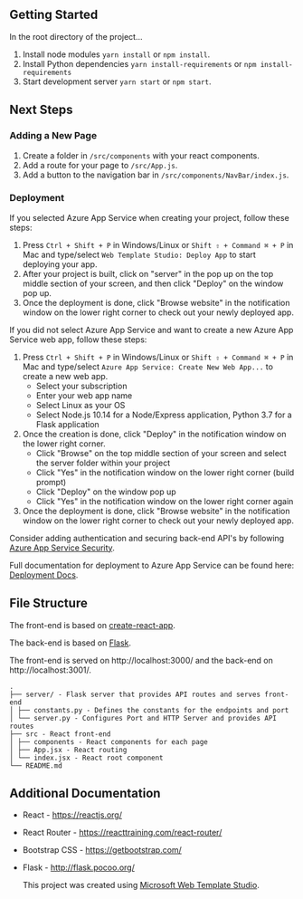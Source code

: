 ﻿## Getting Started

In the root directory of the project...

1. Install node modules `yarn install` or `npm install`.
2. Install Python dependencies `yarn install-requirements` or `npm install-requirements`
2. Start development server `yarn start` or `npm start`.

## Next Steps


### Adding a New Page

1. Create a folder in `/src/components` with your react components.
2. Add a route for your page to `/src/App.js`.
3. Add a button to the navigation bar in `/src/components/NavBar/index.js`.


### Deployment

If you selected Azure App Service when creating your project, follow these steps:

1. Press `Ctrl + Shift + P` in Windows/Linux or `Shift ⇧ + Command ⌘ + P` in Mac and type/select `Web Template Studio: Deploy App` to start deploying your app.
2. After your project is built, click on "server" in the pop up on the top middle section of your screen, and then click "Deploy" on the window pop up.
3. Once the deployment is done, click "Browse website" in the notification window on the lower right corner to check out your newly deployed app.

If you did not select Azure App Service and want to create a new Azure App Service web app, follow these steps:

1. Press `Ctrl + Shift + P` in Windows/Linux or `Shift ⇧ + Command ⌘ + P` in Mac and type/select `Azure App Service: Create New Web App...` to create a new web app.
   - Select your subscription
   - Enter your web app name
   - Select Linux as your OS
   - Select Node.js 10.14 for a Node/Express application, Python 3.7 for a Flask application
2. Once the creation is done, click "Deploy" in the notification window on the lower right corner.
   - Click "Browse" on the top middle section of your screen and select the server folder within your project
   - Click "Yes" in the notification window on the lower right corner (build prompt)
   - Click "Deploy" on the window pop up
   - Click "Yes" in the notification window on the lower right corner again
3. Once the deployment is done, click "Browse website" in the notification window on the lower right corner to check out your newly deployed app.

Consider adding authentication and securing back-end API's by following [Azure App Service Security](https://docs.microsoft.com/en-us/azure/app-service/overview-security).

Full documentation for deployment to Azure App Service can be found here: [Deployment Docs](https://github.com/Microsoft/WebTemplateStudio/blob/dev/docs/deployment.md).

## File Structure

The front-end is based on [create-react-app](https://github.com/facebook/create-react-app).

The back-end is based on [Flask](https://github.com/pallets/flask).

The front-end is served on http://localhost:3000/ and the back-end on http://localhost:3001/.

```
.
├── server/ - Flask server that provides API routes and serves front-end
│ ├── constants.py - Defines the constants for the endpoints and port
│ └── server.py - Configures Port and HTTP Server and provides API routes
├── src - React front-end
│ ├── components - React components for each page
│ ├── App.jsx - React routing
│ └── index.jsx - React root component
└── README.md
```

## Additional Documentation


- React - https://reactjs.org/
- React Router - https://reacttraining.com/react-router/

- Bootstrap CSS - https://getbootstrap.com/
- Flask - http://flask.pocoo.org/


  This project was created using [Microsoft Web Template Studio](https://github.com/Microsoft/WebTemplateStudio).
